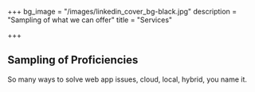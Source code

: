+++
bg_image = "/images/linkedin_cover_bg-black.jpg"
description = "Sampling of what we can offer"
title = "Services"

+++
## Sampling of Proficiencies

So many ways to solve web app issues, cloud, local, hybrid, you name it.